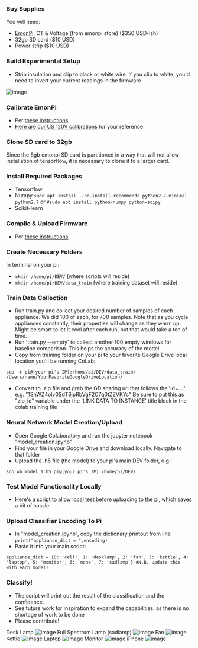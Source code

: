 ### Buy Supplies
You will need:
* [EmonPi](https://openenergymonitor.com/emonpi-3/), CT & Voltage (from emonpi store) ($350 USD-ish)
* 32gb SD card ($10 USD)
* Power strip ($10 USD)
### Build Experimental Setup
* Strip insulation and clip to black or white wire. If you clip to white, you'd need to invert your current readings in the firmware.

![image](https://user-images.githubusercontent.com/8934290/54722330-86423280-4b21-11e9-843a-1506b9358652.png)

### Calibrate EmonPi 
* Per [these instructions](https://learn.openenergymonitor.org/electricity-monitoring/ctac/calibration)
* [Here are our US 120V calibrations](https://github.com/quicksell-louis/EnergyMeter/blob/master/data/Calibrating%20Vrms%20Constant.xlsx) for your reference

### Clone SD card to 32gb
Since the 8gb emonpi SD card is partitioned in a way that will not allow installation of tensorflow, it is necessary to clone it to a larger card.

### Install Required Packages
* Tensorflow 
* Numpy 
`sudo apt install --no-install-recommends python2.7-minimal python2.7` 
or 
`#sudo apt install python-numpy python-scipy`
* Scikit-learn 

### Compile & Upload Firmware 
* Per [these instructions](https://github.com/quicksell-louis/EnergyMeter/blob/master/firmware/instructions.md) 

### Create Necessary Folders
In terminal on your pi:
* `mkdir /home/pi/DEV/` (where scripts will reside)
* `mkdir /home/pi/DEV/data_train` (where training dataset will reside)

### Train Data Collection
* Run train.py and collect your desired number of samples of each appliance. We did 100 of each, for 700 samples.
Note that as you cycle appliances constantly, their properties will change as they warm up. 
Might be smart to let it cool after each run, but that would take a ton of time.
* Run 'train.py --empty' to collect another 100 empty windows for baseline comparison. This helps the accuracy of the model
* Copy from training folder on your pi to your favorite Google Drive local location you'll be running CoLab:

`scp -r pi@(your pi's IP):/home/pi/DEV/data_train/ /Users/name/YourFavoriteGoogleDriveLocation/`
* Convert to .zip file and grab the GD sharing url that follows the 'id=....' e.g. "1ShWZ4olv0SdT6jpRbVgF2C7q0tZZVKYc"
  Be sure to put this as "zip_id" variable under the 'LINK DATA TO INSTANCE' title block in the colab training file

### Neural Network Model Creation/Upload
* Open Google Colaboratory and run the jupyter notebook "model_creation.ipynb"
* Find your file in your Google Drive and download locally. Navigate to that folder
* Upload the .h5 file (the model) to your pi's main DEV folder, e.g.:

`scp wb_model_1.h5 pi@(your pi's IP):/home/pi/DEV/`

### Test Model Functionality Locally
* [Here's a script](https://github.com/quicksell-louis/EnergyMeter/blob/master/scripts/test_classify.py) to allow local test before uploading to the pi, which saves a bit of hassle


### Upload Classifier Encoding To Pi
* In "model_creation.ipynb", copy the dictionary printout from line `print("appliance_dict = ",encoding)`
* Paste it into your main script: 

`appliance_dict = {0: 'cell', 1: 'desklamp', 2: 'fan', 3: 'kettle', 4: 'laptop', 5: 'monitor', 6: 'none', 7: 'sadlamp'} #N.B. update this with each model!`

### Classify!
* The script will print out the result of the classification and the confidence. 
* See future work for inspiration to expand the capabilities, as there is no shortage of work to be done
* Please contribute!

Desk Lamp
![image](https://user-images.githubusercontent.com/8934290/54723395-ab847000-4b24-11e9-972c-41f37fc29c30.png)
Full Spectrum Lamp (sadlamp)
![image](https://user-images.githubusercontent.com/8934290/54723425-be974000-4b24-11e9-9a49-8d0b971353e8.png)
Fan
![image](https://user-images.githubusercontent.com/8934290/54723448-d53d9700-4b24-11e9-9cc0-7cc9c2840edd.png)
Kettle
![image](https://user-images.githubusercontent.com/8934290/54723488-f56d5600-4b24-11e9-94cf-ceb84dfbced2.png)
Laptop
![image](https://user-images.githubusercontent.com/8934290/54723532-19309c00-4b25-11e9-8dd8-79155f74c0c1.png)
Monitor
![image](https://user-images.githubusercontent.com/8934290/54723581-3bc2b500-4b25-11e9-82bb-cd1f05078126.png)
iPhone
![image](https://user-images.githubusercontent.com/8934290/54723618-5bf27400-4b25-11e9-8adc-63e49a7a231c.png)
